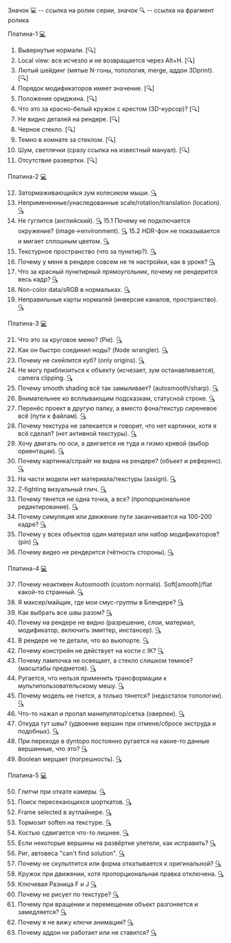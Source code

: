 
Значок :computer: -- ссылка на ролик серии, значок :mag: -- ссылка на фрагмент ролика


Платина-1 [:computer:](https://www.youtube.com/watch?v=82T4_ug0alM&list=PLIMU9w2JuTwMeuefU6i88Jx5ZE6MKeLB2&index=1)
1. Вывернутые нормали. [:mag:] 
2. Local view: все исчезло и не возвращается через Alt+H. [:mag:]
3. Лютый шейдинг (мятые N-гоны, топология, merge, аддон 3Dprint). [:mag:]
4. Порядок модификаторов имеет значение. [:mag:]
5. Положение ориджина. [:mag:]
6. Что это за красно-белый кружок с крестом (3D-курсор)? [:mag:]
7. Не видно деталей на рендере. [:mag:]
8. Черное стекло. [:mag:]
9. Темно в комнате за стеклом. [:mag:]
10. Шум, светлячки (сразу ссылка на известный мануал). [:mag:]
11. Отсутствие развертки. [:mag:]


Платина-2 [:computer:](https://www.youtube.com/watch?v=KQUnFL9LEV4&list=PLIMU9w2JuTwMeuefU6i88Jx5ZE6MKeLB2&index=2)
    
12. Затормаживающийся зум колесиком мыши. [:mag:](https://www.youtube.com/watch?v=KQUnFL9LEV4&list=PLIMU9w2JuTwMeuefU6i88Jx5ZE6MKeLB2&index=2&t=16s)
13. Непримененные/унаследованные scale/rotation/translation (location). [:mag:](https://www.youtube.com/watch?v=KQUnFL9LEV4&list=PLIMU9w2JuTwMeuefU6i88Jx5ZE6MKeLB2&index=2&t=125s)
14. Не гуглится (английский). [:mag:](https://www.youtube.com/watch?v=KQUnFL9LEV4&list=PLIMU9w2JuTwMeuefU6i88Jx5ZE6MKeLB2&index=2&t=575s)
15.1 Почему не подключается окружение? (image->environment). [:mag:](https://www.youtube.com/watch?v=KQUnFL9LEV4&list=PLIMU9w2JuTwMeuefU6i88Jx5ZE6MKeLB2&index=2&t=648s)
15.2 HDR-фон не показывается и мигает сплошным цветом. [:mag:](https://www.youtube.com/watch?v=KQUnFL9LEV4&list=PLIMU9w2JuTwMeuefU6i88Jx5ZE6MKeLB2&index=2&t=798s)
16. Текстурное пространство (что за пунктир?). [:mag:](https://www.youtube.com/watch?v=KQUnFL9LEV4&list=PLIMU9w2JuTwMeuefU6i88Jx5ZE6MKeLB2&index=2&t=1018s)
17. Почему у меня в рендере совсем не те настройки, как в уроке? [:mag:](https://www.youtube.com/watch?v=KQUnFL9LEV4&list=PLIMU9w2JuTwMeuefU6i88Jx5ZE6MKeLB2&index=2&t=1277s)
18. Что за красный пунктирный прямоугольник, почему не рендерится весь кадр? [:mag:](https://www.youtube.com/watch?v=KQUnFL9LEV4&list=PLIMU9w2JuTwMeuefU6i88Jx5ZE6MKeLB2&index=2&t=1427s)
19. Non-color data/sRGB в нормальках. [:mag:](https://www.youtube.com/watch?v=KQUnFL9LEV4&list=PLIMU9w2JuTwMeuefU6i88Jx5ZE6MKeLB2&index=2&t=1583s)
20. Неправильные карты нормалей (инверсия каналов, пространство). [:mag:](https://www.youtube.com/watch?v=KQUnFL9LEV4&list=PLIMU9w2JuTwMeuefU6i88Jx5ZE6MKeLB2&index=2&t=1618s)


Платина-3 [:computer:](https://www.youtube.com/watch?v=3j8Y5lyOyv8&list=PLIMU9w2JuTwMeuefU6i88Jx5ZE6MKeLB2&index=3)
    
21. Что это за круговое меню? (Pie). [:mag:](https://www.youtube.com/watch?v=3j8Y5lyOyv8&list=PLIMU9w2JuTwMeuefU6i88Jx5ZE6MKeLB2&index=3&t=25s)
22. Как он быстро соединил ноды? (Node wrangler). [:mag:](https://www.youtube.com/watch?v=3j8Y5lyOyv8&list=PLIMU9w2JuTwMeuefU6i88Jx5ZE6MKeLB2&index=3&t=150s)
23. Почему не скейлится куб? (only origins). [:mag:](https://www.youtube.com/watch?v=3j8Y5lyOyv8&list=PLIMU9w2JuTwMeuefU6i88Jx5ZE6MKeLB2&index=3&t=300s)
24. Не могу приблизиться к объекту (исчезает, зум останавливается), camera clipping. [:mag:](https://www.youtube.com/watch?v=3j8Y5lyOyv8&list=PLIMU9w2JuTwMeuefU6i88Jx5ZE6MKeLB2&index=3&t=390s)
25. Почему smooth shading всё так замыливает? (autosmooth/sharp). [:mag:](https://www.youtube.com/watch?v=3j8Y5lyOyv8&list=PLIMU9w2JuTwMeuefU6i88Jx5ZE6MKeLB2&index=3&t=492s)
26. Внимательнее ко всплывающим подсказкам, статусной строке. [:mag:](https://www.youtube.com/watch?v=3j8Y5lyOyv8&list=PLIMU9w2JuTwMeuefU6i88Jx5ZE6MKeLB2&index=3&t=637s)
27. Перенёс проект в другую папку, а вместо фона/текстур сиреневое всё (пути к файлам). [:mag:](https://www.youtube.com/watch?v=3j8Y5lyOyv8&list=PLIMU9w2JuTwMeuefU6i88Jx5ZE6MKeLB2&index=3&t=703s)
28. Почему текстура не запекается и говорит, что нет картинки, хотя я всё сделал? (нет активной текстуры). [:mag:](https://www.youtube.com/watch?v=3j8Y5lyOyv8&list=PLIMU9w2JuTwMeuefU6i88Jx5ZE6MKeLB2&index=3&t=931s)
29. Хочу двигать по оси, а двигается не туда и гизмо кривой (выбор ориентации). [:mag:](https://www.youtube.com/watch?v=3j8Y5lyOyv8&list=PLIMU9w2JuTwMeuefU6i88Jx5ZE6MKeLB2&index=3&t=1056s)
30. Почему картинка/спрайт не видна на рендере? (объект и референс). [:mag:](https://www.youtube.com/watch?v=3j8Y5lyOyv8&list=PLIMU9w2JuTwMeuefU6i88Jx5ZE6MKeLB2&index=3&t=1139s)
31. На части модели нет материала/текстуры (assign). [:mag:](https://www.youtube.com/watch?v=3j8Y5lyOyv8&list=PLIMU9w2JuTwMeuefU6i88Jx5ZE6MKeLB2&index=3&t=1335s)
32. Z-fighting визуальный глич. [:mag:](https://www.youtube.com/watch?v=3j8Y5lyOyv8&list=PLIMU9w2JuTwMeuefU6i88Jx5ZE6MKeLB2&index=3&t=1492s)
33. Почему тянется не одна точка, а все? (пропорциональное редактирование). [:mag:](https://www.youtube.com/watch?v=3j8Y5lyOyv8&list=PLIMU9w2JuTwMeuefU6i88Jx5ZE6MKeLB2&index=3&t=1595s)
34. Почему симуляция или движение пути заканчивается на 100-200 кадре? [:mag:](https://www.youtube.com/watch?v=3j8Y5lyOyv8&list=PLIMU9w2JuTwMeuefU6i88Jx5ZE6MKeLB2&index=3&t=1694s)
35. Почему у всех объектов один материал или набор модификаторов? (pin) [:mag:](https://www.youtube.com/watch?v=3j8Y5lyOyv8&list=PLIMU9w2JuTwMeuefU6i88Jx5ZE6MKeLB2&index=3&t=1886s)
36. Почему видео не рендерится (чётность стороны). [:mag:](https://www.youtube.com/watch?v=3j8Y5lyOyv8&list=PLIMU9w2JuTwMeuefU6i88Jx5ZE6MKeLB2&index=3&t=2034s)


Платина-4 [:computer:](https://www.youtube.com/watch?v=mKSkzUltN8A&list=PLIMU9w2JuTwMeuefU6i88Jx5ZE6MKeLB2&index=4)
    
37. Почему неактивен Autosmooth (custom normals). Soft[smooth]/flat какой-то странный. [:mag:](https://www.youtube.com/watch?v=mKSkzUltN8A&list=PLIMU9w2JuTwMeuefU6i88Jx5ZE6MKeLB2&index=4&t=18s)
38. Я максер/майщик, где мои смус-группы в Блендере? [:mag:](https://www.youtube.com/watch?v=mKSkzUltN8A&list=PLIMU9w2JuTwMeuefU6i88Jx5ZE6MKeLB2&index=4&t=114s)
39. Как выбрать все швы разом? [:mag:](https://www.youtube.com/watch?v=mKSkzUltN8A&list=PLIMU9w2JuTwMeuefU6i88Jx5ZE6MKeLB2&index=4&t=219s)
40. Почему на рендере не видно (разрешение, слои, материал, модификатор, включить эмиттер, инстансер). [:mag:](https://www.youtube.com/watch?v=mKSkzUltN8A&list=PLIMU9w2JuTwMeuefU6i88Jx5ZE6MKeLB2&index=4&t=289s)
41. В рендере не те детали, что во вьюпорте. [:mag:](https://www.youtube.com/watch?v=mKSkzUltN8A&list=PLIMU9w2JuTwMeuefU6i88Jx5ZE6MKeLB2&index=4&t=769s)
42. Почему констрейн не действует на кости с IK? [:mag:](https://www.youtube.com/watch?v=mKSkzUltN8A&list=PLIMU9w2JuTwMeuefU6i88Jx5ZE6MKeLB2&index=4&t=773s)
43. Почему лампочка не освещает, а стекло слишком темное? (масштабы предметов). [:mag:](https://www.youtube.com/watch?v=mKSkzUltN8A&list=PLIMU9w2JuTwMeuefU6i88Jx5ZE6MKeLB2&index=4&t=882s)
44. Ругается, что нельзя применить трансформации к мультипользовательскому мешу. [:mag:](https://www.youtube.com/watch?v=mKSkzUltN8A&list=PLIMU9w2JuTwMeuefU6i88Jx5ZE6MKeLB2&index=4&t=1085s)
45. Почему модель не гнется, а только тянется? (недостаток топологии). [:mag:](https://www.youtube.com/watch?v=mKSkzUltN8A&list=PLIMU9w2JuTwMeuefU6i88Jx5ZE6MKeLB2&index=4&t=1234s)
46. Что-то нажал и пропал манипулятор/сетка (оверлеи). [:mag:](https://www.youtube.com/watch?v=mKSkzUltN8A&list=PLIMU9w2JuTwMeuefU6i88Jx5ZE6MKeLB2&index=4&t=1333s)
47. Откуда тут швы? (удвоение вершин при отмене/сбросе экструда и подобных). [:mag:](https://www.youtube.com/watch?v=mKSkzUltN8A&list=PLIMU9w2JuTwMeuefU6i88Jx5ZE6MKeLB2&index=4&t=1471s)
48. При переходе в dyntopo постоянно ругается на какие-то данные вершинные, что это? [:mag:](https://www.youtube.com/watch?v=mKSkzUltN8A&list=PLIMU9w2JuTwMeuefU6i88Jx5ZE6MKeLB2&index=4&t=1791s)
49. Boolean мерцает (погрешность). [:mag:](https://www.youtube.com/watch?v=mKSkzUltN8A&list=PLIMU9w2JuTwMeuefU6i88Jx5ZE6MKeLB2&index=4&t=1908s)


Платина-5 [:computer:](https://www.youtube.com/watch?v=Pn4KCBIchQQ&list=PLIMU9w2JuTwMeuefU6i88Jx5ZE6MKeLB2&index=5)
    
50. Глитчи при откате камеры. [:mag:](https://www.youtube.com/watch?v=Pn4KCBIchQQ&list=PLIMU9w2JuTwMeuefU6i88Jx5ZE6MKeLB2&index=5&t=25s)
51. Поиск пересекающихся шорткатов. [:mag:](https://www.youtube.com/watch?v=Pn4KCBIchQQ&list=PLIMU9w2JuTwMeuefU6i88Jx5ZE6MKeLB2&index=5&t=210s)
52. Frame selected в аутлайнере. [:mag:](https://www.youtube.com/watch?v=Pn4KCBIchQQ&list=PLIMU9w2JuTwMeuefU6i88Jx5ZE6MKeLB2&index=5&t=251s)
53. Тормозит soften на текстуре. [:mag:](https://www.youtube.com/watch?v=Pn4KCBIchQQ&list=PLIMU9w2JuTwMeuefU6i88Jx5ZE6MKeLB2&index=5&t=283s)
54. Костью сдвигается что-то лишнее. [:mag:](https://www.youtube.com/watch?v=Pn4KCBIchQQ&list=PLIMU9w2JuTwMeuefU6i88Jx5ZE6MKeLB2&index=5&t=384s)
55. Если некоторые вершины на развёртке улетели, как исправить? [:mag:](https://www.youtube.com/watch?v=Pn4KCBIchQQ&list=PLIMU9w2JuTwMeuefU6i88Jx5ZE6MKeLB2&index=5&t=427s)
56. Риг, автовеса "can't find solution". [:mag:](https://www.youtube.com/watch?v=Pn4KCBIchQQ&list=PLIMU9w2JuTwMeuefU6i88Jx5ZE6MKeLB2&index=5&t=565s)
57. Почему не скульптится или форма откатывается к оригинальной? [:mag:](https://www.youtube.com/watch?v=Pn4KCBIchQQ&list=PLIMU9w2JuTwMeuefU6i88Jx5ZE6MKeLB2&index=5&t=660s)
58. Кружок при движении, хотя пропорциональная правка отключена. [:mag:](https://www.youtube.com/watch?v=Pn4KCBIchQQ&list=PLIMU9w2JuTwMeuefU6i88Jx5ZE6MKeLB2&index=5&t=820s)
59. Ключевая Разница F и J [:mag:](https://www.youtube.com/watch?v=Pn4KCBIchQQ&list=PLIMU9w2JuTwMeuefU6i88Jx5ZE6MKeLB2&index=5&t=877s)
60. Почему не рисует по текстуре? [:mag:](https://www.youtube.com/watch?v=Pn4KCBIchQQ&list=PLIMU9w2JuTwMeuefU6i88Jx5ZE6MKeLB2&index=5&t=962s)
61. Почему при вращении и перемещении объект разгоняется и замедляется? [:mag:](https://www.youtube.com/watch?v=Pn4KCBIchQQ&list=PLIMU9w2JuTwMeuefU6i88Jx5ZE6MKeLB2&index=5&t=1149s)
62. Почему я не вижу ключи анимации? [:mag:](https://www.youtube.com/watch?v=Pn4KCBIchQQ&list=PLIMU9w2JuTwMeuefU6i88Jx5ZE6MKeLB2&index=5&t=1556s)
63. Почему аддон не работает или не ставится? [:mag:](https://www.youtube.com/watch?v=Pn4KCBIchQQ&list=PLIMU9w2JuTwMeuefU6i88Jx5ZE6MKeLB2&index=5&t=1597s)

